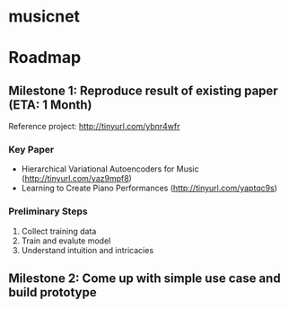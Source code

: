 # musicnet

# Roadmap

## Milestone 1: Reproduce result of existing paper (ETA: 1 Month)
Reference project: http://tinyurl.com/ybnr4wfr
### Key Paper
- Hierarchical Variational Autoencoders for Music (http://tinyurl.com/yaz9mpf8)
- Learning to Create Piano Performances (http://tinyurl.com/yaptqc9s)
### Preliminary Steps
1. Collect training data
2. Train and evalute model
3. Understand intuition and intricacies

## Milestone 2: Come up with simple use case and build prototype
